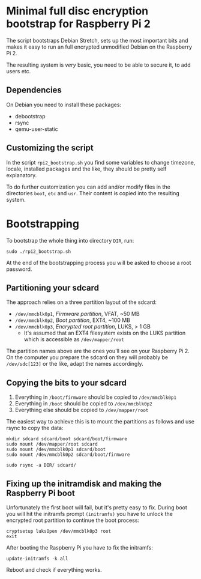 # Minimal full disc encryption bootstrap for Raspberry Pi 2

The script bootstraps Debian Stretch, sets up the most important bits and makes
it easy to run an full encrypted unmodified Debian on the Raspberry Pi 2.

The resulting system is *very* basic, you need to be able to secure it, to add
users etc.


## Dependencies

On Debian you need to install these packages:

* debootstrap
* rsync
* qemu-user-static


## Customizing the script

In the script `rpi2_bootstrap.sh` you find some variables to change timezone,
locale, installed packages and the like, they should be pretty self explanatory.

To do further customization you can add and/or modify files in the directories
`boot`, `etc` and `usr`. Their content is copied into the resulting system.


# Bootstrapping

To bootstrap the whole thing into directory `DIR`, run:

```
sudo ./rpi2_bootstrap.sh
```

At the end of the bootstrapping process you will be asked to choose a root
password.


## Partitioning your sdcard

The approach relies on a three partition layout of the sdcard:

* `/dev/mmcblk0p1`, *Firmware partition*, VFAT, ~50 MB
* `/dev/mmcblk0p2`, *Boot partition*, EXT4, ~100 MB
* `/dev/mmcblk0p3`, *Encrypted root partition*, LUKS, > 1 GB
  - It's assumed that an EXT4 filesystem exists on the LUKS partition which is
    accessible as `/dev/mapper/root`

The partition names above are the ones you'll see on your Raspberry Pi 2. On
the computer you prepare the sdcard on they will probably be `/dev/sdc[123]` or
the like, adapt the names accordingly.


## Copying the bits to your sdcard

1. Everything in `/boot/firmware` should be copied to `/dev/mmcblk0p1`
2. Everything in `/boot` should be copied to `/dev/mmcblk0p2`
3. Everything else should be copied to `/dev/mapper/root`

The easiest way to achieve this is to mount the partitions as follows and use
rsync to copy the data:

```
mkdir sdcard sdcard/boot sdcard/boot/firmware
sudo mount /dev/mapper/root sdcard
sudo mount /dev/mmcblk0p1 sdcard/boot
sudo mount /dev/mmcblk0p2 sdcard/boot/firmware

sudo rsync -a DIR/ sdcard/
```


## Fixing up the initramdisk and making the Raspberry Pi boot

Unfortunately the first boot will fail, but it's pretty easy to fix. During
boot you will hit the initramfs prompt `(initramfs)` you have to unlock the
encrypted root partition to continue the boot process:

```
cryptsetup luksOpen /dev/mmcblk0p3 root
exit
```

After booting the Raspberry Pi you have to fix the initramfs:

```
update-initramfs -k all
```

Reboot and check if everything works.
